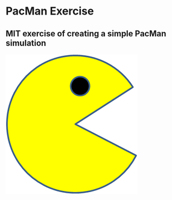 # PacMan Exercise
## MIT exercise of creating a simple PacMan simulation
<img src="PacMan1.png" alt="Pac Man">
